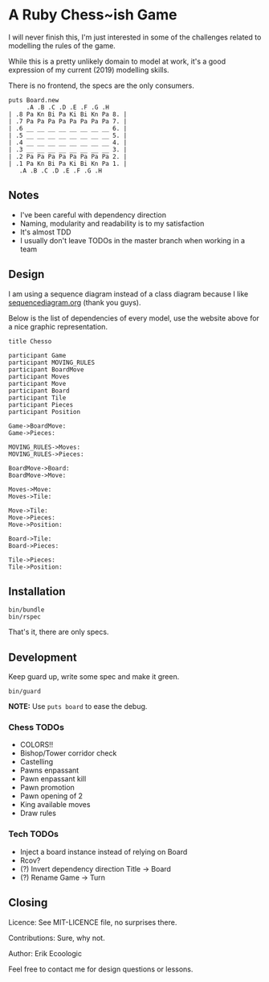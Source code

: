 # A Ruby Chess~ish Game

I will never finish this, I'm just interested in some of the challenges
related to modelling the rules of the game.

While this is a pretty unlikely domain to model at work,
it's a good expression of my current (2019) modelling skills.

There is no frontend, the specs are the only consumers.

```
puts Board.new
     .A .B .C .D .E .F .G .H
| .8 Pa Kn Bi Pa Ki Bi Kn Pa 8. |
| .7 Pa Pa Pa Pa Pa Pa Pa Pa 7. |
| .6 __ __ __ __ __ __ __ __ 6. |
| .5 __ __ __ __ __ __ __ __ 5. |
| .4 __ __ __ __ __ __ __ __ 4. |
| .3 __ __ __ __ __ __ __ __ 3. |
| .2 Pa Pa Pa Pa Pa Pa Pa Pa 2. |
| .1 Pa Kn Bi Pa Ki Bi Kn Pa 1. |
   .A .B .C .D .E .F .G .H
```


## Notes

* I've been careful with dependency direction
* Naming, modularity and readability is to my satisfaction
* It's almost TDD
* I usually don't leave TODOs in the master branch when working in a team


## Design

I am using a sequence diagram instead of a class diagram
because I like [sequencediagram.org](https://sequencediagram.org/)
(thank you guys).

Below is the list of dependencies of every model,
use the website above for a nice graphic representation.

```
title Chesso

participant Game
participant MOVING_RULES
participant BoardMove
participant Moves
participant Move
participant Board
participant Tile
participant Pieces
participant Position

Game->BoardMove:
Game->Pieces:

MOVING_RULES->Moves:
MOVING_RULES->Pieces:

BoardMove->Board:
BoardMove->Move:

Moves->Move:
Moves->Tile:

Move->Tile:
Move->Pieces:
Move->Position:

Board->Tile:
Board->Pieces:

Tile->Pieces:
Tile->Position:
```


## Installation

```
bin/bundle
bin/rspec
```

That's it, there are only specs.


## Development

Keep guard up, write some spec and make it green.

```
bin/guard
```

**NOTE:** Use `puts board` to ease the debug.

### Chess TODOs

* COLORS!!
* Bishop/Tower corridor check
* Castelling
* Pawns enpassant
* Pawn enpassant kill
* Pawn promotion
* Pawn opening of 2
* King available moves
* Draw rules

### Tech TODOs

* Inject a board instance instead of relying on Board
* Rcov?
* (?) Invert dependency direction Title -> Board
* (?) Rename Game -> Turn

## Closing

Licence: See MIT-LICENCE file, no surprises there.

Contributions: Sure, why not.

Author: Erik Ecoologic

Feel free to contact me for design questions or lessons.

